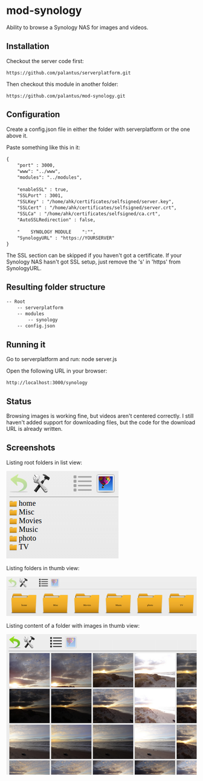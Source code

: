 mod-synology
============

Ability to browse a Synology NAS for images and videos.

## Installation ##

Checkout the server code first:

	https://github.com/palantus/serverplatform.git

Then checkout this module in another folder:

	https://github.com/palantus/mod-synology.git


## Configuration ##
Create a config.json file in either the folder with serverplatform or the one above it.

Paste something like this in it:

	{
		"port" : 3000,
		"www": "../www",
		"modules": "../modules",

		"enableSSL" : true,
		"SSLPort" : 3001,
		"SSLKey" : "/home/ahk/certificates/selfsigned/server.key",
		"SSLCert" : "/home/ahk/certificates/selfsigned/server.crt",
		"SSLCa" : "/home/ahk/certificates/selfsigned/ca.crt",
		"AutoSSLRedirection" : false,

		"    SYNOLOGY MODULE    ":"",
		"SynologyURL" : "https://YOURSERVER"
	}

The SSL section can be skipped if you haven't got a certificate. If your Synology NAS hasn't got SSL setup, just remove the 's' in 'https' from SynologyURL.

## Resulting folder structure ##

	-- Root
		-- serverplatform
		-- modules
			-- synology
		-- config.json

## Running it ##
Go to serverplatform and run:
	node server.js

Open the following URL in your browser:

	http://localhost:3000/synology

## Status ##
Browsing images is working fine, but videos aren't centered correctly. I still haven't added support for downloading files, but the code for the download URL is already written.

## Screenshots ##
Listing root folders in list view:

![](https://github.com/palantus/mod-synology/blob/master/screens/folderlist.png)

Listing folders in thumb view:

![](https://github.com/palantus/mod-synology/blob/master/screens/folderlist_thumb.png)

Listing content of a folder with images in thumb view:

![](https://github.com/palantus/mod-synology/blob/master/screens/imagelist_thumb.png)